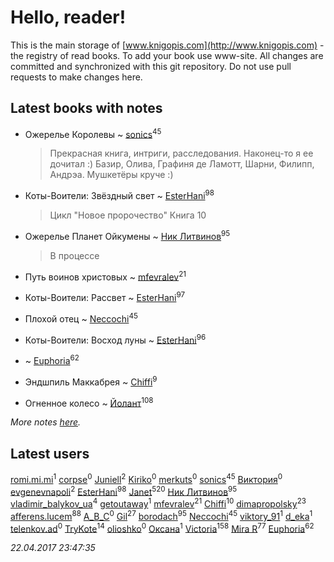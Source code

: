 # Hello, reader!
This is the main storage of [www.knigopis.com](http://www.knigopis.com) - the registry of read books.
To add your book use www-site. All changes are committed and synchronized with this git repository.
Do not use pull requests to make changes here.


## Latest books with notes
* Ожерелье Королевы ~ [sonics](users/588/5880221-vkontakte)<sup>45</sup>
    > Прекрасная книга, интриги, расследования. Наконец-то я ее дочитал :)
    > Базир, Олива, Графиня де Ламотт, Шарни, Филипп, Андрэа. Мушкетёры круче :)

* Коты-Воители: Звёздный свет ~ [EsterHani](users/305/30558181-vkontakte)<sup>98</sup>
    > Цикл "Новое пророчество"
    > Книга 10

* Ожерелье Планет Ойкумены ~ [Ник Литвинов](users/241/241974816-vkontakte)<sup>95</sup>
    > В процессе

* Путь воинов христовых ~ [mfevralev](users/140/140966150-vkontakte)<sup>21</sup>

* Коты-Воители: Рассвет ~ [EsterHani](users/305/30558181-vkontakte)<sup>97</sup>

* Плохой отец ~ [Neccochi](users/126/12601720503917094896-mailru)<sup>45</sup>

* Коты-Воители: Восход луны ~ [EsterHani](users/305/30558181-vkontakte)<sup>96</sup>

*  ~ [Euphoria](users/106/106304994652616315178-google)<sup>62</sup>

* Эндшпиль Маккабрея ~ [Chiffi](users/105/105831994080785626680-google)<sup>9</sup>

* Огненное колесо ~ [Йолант](users/104/104690883692185089260-google)<sup>108</sup>


_More notes [here](latest_books_with_notes.md)._


## Latest users
[romi.mi.mi](users/396/396788383-instagram)<sup>1</sup> 
[corpse](users/118/118295716267928844957-google)<sup>0</sup> 
[Juniell](users/138/138380800-vkontakte)<sup>2</sup> 
[Kiriko](users/103/103574531484841086587-google)<sup>0</sup> 
[merkuts](users/385/38514219-vkontakte)<sup>0</sup> 
[sonics](users/588/5880221-vkontakte)<sup>45</sup> 
[Виктория](users/862/862102507195473-facebook)<sup>0</sup> 
[evgenevnapoli](users/390/39077651-vkontakte)<sup>2</sup> 
[EsterHani](users/305/30558181-vkontakte)<sup>98</sup> 
[Janet](users/205/20565064-vkontakte)<sup>520</sup> 
[Ник Литвинов](users/241/241974816-vkontakte)<sup>95</sup> 
[vladimir_balykov_ua](users/423/423302481-vkontakte)<sup>4</sup> 
[getoutaway](users/766/7660958-vkontakte)<sup>1</sup> 
[mfevralev](users/140/140966150-vkontakte)<sup>21</sup> 
[Chiffi](users/105/105831994080785626680-google)<sup>10</sup> 
[dimapropolsky](users/211/21138193-vkontakte)<sup>23</sup> 
[afferens.lucem](users/196/196071655-vkontakte)<sup>88</sup> 
[A_B_C](users/204/20460190-vkontakte)<sup>0</sup> 
[Gil](users/101/101934994962487087520-google)<sup>27</sup> 
[borodach](users/157/15706320-vkontakte)<sup>95</sup> 
[Neccochi](users/126/12601720503917094896-mailru)<sup>45</sup> 
[viktory_91](users/421/42152838-vkontakte)<sup>1</sup> 
[d_eka](users/177/17743905-vkontakte)<sup>1</sup> 
[telenkov.ad](users/198/198055405-yandex)<sup>0</sup> 
[TryKote](users/145/145737651-vkontakte)<sup>14</sup> 
[olioshko](users/965/96505467-vkontakte)<sup>0</sup> 
[Оксана](users/111/11152548-vkontakte)<sup>1</sup> 
[Victoria](users/792/79282053-vkontakte)<sup>158</sup> 
[Mira R](users/103/103293621948650602575-google)<sup>77</sup> 
[Euphoria](users/106/106304994652616315178-google)<sup>62</sup> 


_22.04.2017 23:47:35_
